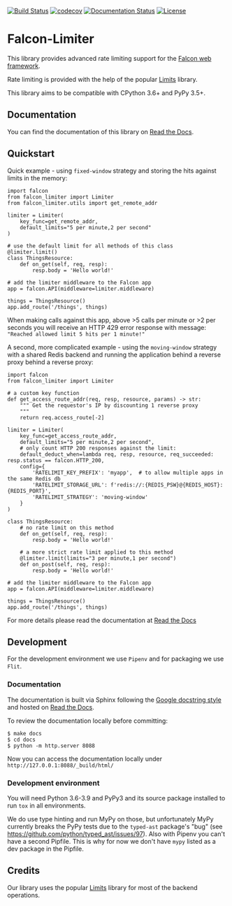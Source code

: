 [![Build Status](https://travis-ci.com/zoltan-fedor/falcon-limiter.svg?branch=main)](https://travis-ci.com/zoltan-fedor/falcon-limiter)
[![codecov](https://codecov.io/gh/zoltan-fedor/falcon-limiter/branch/main/graph/badge.svg)](https://codecov.io/gh/zoltan-fedor/falcon-limiter)
[![Documentation Status](https://readthedocs.org/projects/falcon-limiter/badge/?version=latest)](https://falcon-limiter.readthedocs.io/en/latest/?badge=latest)
[![License](https://img.shields.io/badge/license-MIT-green.svg)](https://github.com/zoltan-fedor/falcon-limiter)

# Falcon-Limiter

This library provides advanced rate limiting support for the [Falcon web framework](https://github.com/falconry/falcon).

Rate limiting is provided with the help of the popular [Limits](https://github.com/alisaifee/limits) library.

This library aims to be compatible with CPython 3.6+ and PyPy 3.5+.


## Documentation

You can find the documentation of this library on [Read the Docs](https://falcon-limiter.readthedocs.io/).


## Quickstart

Quick example - using `fixed-window` strategy and storing the hits against limits in the memory:
```
import falcon
from falcon_limiter import Limiter
from falcon_limiter.utils import get_remote_addr

limiter = Limiter(
    key_func=get_remote_addr,
    default_limits="5 per minute,2 per second"
)

# use the default limit for all methods of this class
@limiter.limit()
class ThingsResource:
    def on_get(self, req, resp):
        resp.body = 'Hello world!'

# add the limiter middleware to the Falcon app
app = falcon.API(middleware=limiter.middleware)

things = ThingsResource()
app.add_route('/things', things)
```

When making calls against this app, above >5 calls per minute or >2 per seconds you will receive
an HTTP 429 error response with message: `"Reached allowed limit 5 hits per 1 minute!"`

A second, more complicated example - using the `moving-window` strategy with a shared Redis backend
and running the application behind a reverse proxy behind a reverse proxy:
```
import falcon
from falcon_limiter import Limiter

# a custom key function
def get_access_route_addr(req, resp, resource, params) -> str:
    """ Get the requestor's IP by discounting 1 reverse proxy
    """
    return req.access_route[-2]

limiter = Limiter(
    key_func=get_access_route_addr,
    default_limits="5 per minute,2 per second",
    # only count HTTP 200 responses against the limit:
    default_deduct_when=lambda req, resp, resource, req_succeeded: resp.status == falcon.HTTP_200,
    config={
        'RATELIMIT_KEY_PREFIX': 'myapp',  # to allow multiple apps in the same Redis db
        'RATELIMIT_STORAGE_URL': f'redis://:{REDIS_PSW}@{REDIS_HOST}:{REDIS_PORT}',
        'RATELIMIT_STRATEGY': 'moving-window'
    }
)

class ThingsResource:
    # no rate limit on this method
    def on_get(self, req, resp):
        resp.body = 'Hello world!'

    # a more strict rate limit applied to this method
    @limiter.limit(limits="3 per minute,1 per second")
    def on_post(self, req, resp):
        resp.body = 'Hello world!'

# add the limiter middleware to the Falcon app
app = falcon.API(middleware=limiter.middleware)

things = ThingsResource()
app.add_route('/things', things)
```

For more details please read the documentation at [Read the Docs](https://falcon-limiter.readthedocs.io/en/latest/)

## Development

For the development environment we use `Pipenv` and for packaging we use `Flit`.

### Documentation

The documentation is built via Sphinx following the 
[Google docstring style](https://www.sphinx-doc.org/en/master/usage/extensions/example_google.html#example-google) 
and hosted on [Read the Docs](https://falcon-limiter.readthedocs.io/en/latest/).

To review the documentation locally before committing:
```
$ make docs
$ cd docs
$ python -m http.server 8088
```

Now you can access the documentation locally under `http://127.0.0.1:8088/_build/html/`

### Development environment

You will need Python 3.6-3.9 and PyPy3 and its source package installed to run
`tox` in all environments.

We do use type hinting and run MyPy on those, but unfortunately MyPy currently breaks
the PyPy tests due to the `typed-ast` package's "bug" (see
https://github.com/python/typed_ast/issues/97). Also with Pipenv you can't 
have a second Pipfile. This is why for now we don't have `mypy` listed as a dev package
in the Pipfile.

## Credits

Our library uses the popular [Limits](https://github.com/alisaifee/limits) library
for most of the backend operations.

